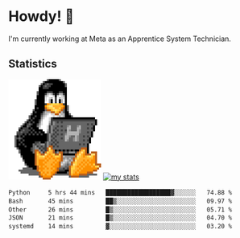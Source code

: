 # Howdy! :penguin:
I'm currently working at Meta as an Apprentice System Technician.

## Statistics

![Tux Pengiun!](tux-linux-penguin.gif)
[![my stats](https://github-readme-stats.vercel.app/api?username=benlodz&showing_icons=true&theme=tokyonight)](https://github.com/anuraghazra/github-readme-stats)

<!-- [![Top Langs](https://github-readme-stats.vercel.app/api/top-langs/?username=benlodz&layout=compact)](https://github.com/anuraghazra/github-readme-stats) ---> 

<!--START_SECTION:waka-->

```txt
Python     5 hrs 44 mins   ██████████████████▓░░░░░░   74.88 %
Bash       45 mins         ██▒░░░░░░░░░░░░░░░░░░░░░░   09.97 %
Other      26 mins         █▒░░░░░░░░░░░░░░░░░░░░░░░   05.71 %
JSON       21 mins         █▒░░░░░░░░░░░░░░░░░░░░░░░   04.70 %
systemd    14 mins         ▓░░░░░░░░░░░░░░░░░░░░░░░░   03.20 %
```

<!--END_SECTION:waka-->
<!--
**benlodz/benlodz** is a ✨ _special_ ✨ repository because its `README.md` (this file) appears on your GitHub profile.

Here are some ideas to get you started:

- 🔭 I’m currently working on ...
- 🌱 I’m currently learning ...
- 👯 I’m looking to collaborate on ...
- 🤔 I’m looking for help with ...
- 💬 Ask me about ...
- 📫 How to reach me: ...
- 😄 Pronouns: ...
- ⚡ Fun fact: ...
-->
